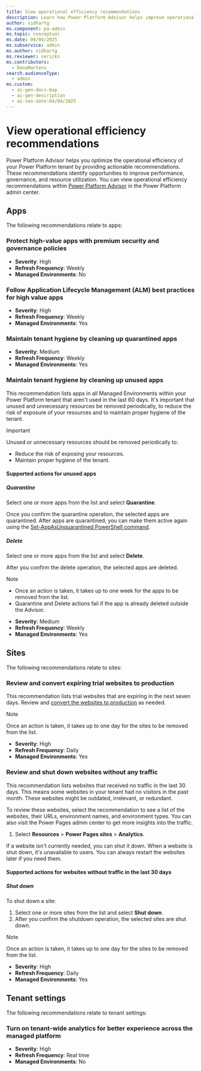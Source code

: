 ```yaml
---
title: View operational efficiency recommendations
description: Learn how Power Platform Advisor helps improve operational efficiency with recommendations for apps, sites, and tenant settings.
author: sidhartg
ms.component: pa-admin
ms.topic: conceptual
ms.date: 04/04/2025
ms.subservice: admin
ms.author: sidhartg
ms.reviewer: sericks
ms.contributors:
  - DanaMartens
search.audienceType:
  - admin
ms.custom:
  - ai-gen-docs-bap
  - ai-gen-description
  - ai-seo-date:04/04/2025
---
```


# View operational efficiency recommendations

Power Platform Advisor helps you optimize the operational efficiency of your Power Platform tenant by providing actionable recommendations. These recommendations identify opportunities to improve performance, governance, and resource utilization. You can view operational efficiency recommendations within [Power Platform Advisor](power-platform-advisor.md) in the Power Platform admin center.

## Apps

The following recommendations relate to apps:

### Protect high-value apps with premium security and governance policies

- **Severity**: High
- **Refresh Frequency**: Weekly
- **Managed Environments**: No

### Follow Application Lifecycle Management (ALM) best practices for high value apps

- **Severity**: High
- **Refresh Frequency**: Weekly
- **Managed Environments**: Yes

### Maintain tenant hygiene by cleaning up quarantined apps

- **Severity**: Medium
- **Refresh Frequency**: Weekly
- **Managed Environments**: Yes

### Maintain tenant hygiene by cleaning up unused apps

This recommendation lists apps in all Managed Environments within your Power Platform tenant that aren't used in the last 60 days. It's important that unused and unnecessary resources be removed periodically, to reduce the risk of exposure of your resources and to maintain proper hygiene of the tenant.

> [!IMPORTANT]
> Unused or unnecessary resources should be removed periodically to:
>
> - Reduce the risk of exposing your resources.
> - Maintain proper hygiene of the tenant.

#### Supported actions for unused apps

##### Quarantine

Select one or more apps from the list and select **Quarantine**.

Once you confirm the quarantine operation, the selected apps are quarantined. After apps are quarantined, you can make them active again using the [Set-AppAsUnquarantined PowerShell command](../guidance/adoption/manage-default-environment.md#quarantine-apps).

##### Delete

Select one or more apps from the list and select **Delete**.

After you confirm the delete operation, the selected apps are deleted.

> [!NOTE]
>
> - Once an action is taken, it takes up to one week for the apps to be removed from the list.
> - Quarantine and Delete actions fail if the app is already deleted outside the Advisor.

- **Severity**: Medium
- **Refresh Frequency**: Weekly
- **Managed Environments**: Yes

## Sites

The following recommendations relate to sites:

### Review and convert expiring trial websites to production

This recommendation lists trial websites that are expiring in the next seven days. Review and [convert the websites to production](/power-pages/admin/convert-site) as needed.

> [!NOTE]
> Once an action is taken, it takes up to one day for the sites to be removed from the list.

- **Severity**: High
- **Refresh Frequency**: Daily
- **Managed Environments**: Yes

### Review and shut down websites without any traffic

This recommendation lists websites that received no traffic in the last 30 days. This means some websites
in your tenant had no visitors in the past month. These websites might be outdated, irrelevant, or redundant.

To review these websites, select the recommendation to see a list of the websites, their URLs, environment names, and environment types. You can also visit the Power Pages admin center to get more insights into the traffic.

1. Select **Resources** > **Power Pages sites** > **Analytics**.

If a website isn't currently needed, you can shut it down. When a website is shut down, it's unavailable to users. You can always restart the websites later if you need them.

#### Supported actions for websites without traffic in the last 30 days

##### Shut down

To shut down a site:

1. Select one or more sites from the list and select **Shut down**.
1. After you confirm the shutdown operation, the selected sites are shut down.

> [!NOTE]
> Once an action is taken, it takes up to one day for the sites to be removed from the list.

- **Severity**: High
- **Refresh Frequency**: Daily
- **Managed Environments**: Yes

## Tenant settings

The following recommendations relate to tenant settings:

### Turn on tenant-wide analytics for better experience across the managed platform

- **Severity**: High
- **Refresh Frequency**: Real time
- **Managed Environments**: No
